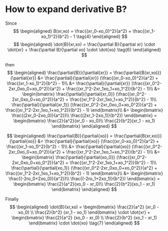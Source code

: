 # How to expand derivative B?

Since
$$
\begin{aligned}
B(xr,xo) = \frac{(xr_0-xo_0)^2}{a^2} + \frac{(xr_1-xo_1)^2}{b^2} - 1 \tag{4}
\end{aligned}
$$
$$
\begin{aligned}
\dot{B}(xr,xo) = \frac{\partial B}{\partial xr} \cdot \dot{xr} + \frac{\partial B}{\partial xo} \cdot \dot{xo} \tag{6}
\end{aligned}
$$

then
$$
\begin{aligned}
\frac{\partial{B}}{\partial{xr}} = \frac{\partial{B(xr,xo)}}{\partial{xr}} &= \frac{\partial}{\partial{xr}} (\frac{(xr_0-xo_0)^2}{a^2} + \frac{(xr_1-xo_1)^2}{b^2} - 1)\\
&= \frac{\partial}{\partial{xr}} (\frac{(xr_0^2-2xr_0xo_0+xo_0^2)}{a^2} + \frac{(xr_1^2-2xr_1xo_1+xo_1^2)}{b^2} - 1)\\
&= \begin{bmatrix}
        \frac{\partial}{\partial{xr_0}} (\frac{(xr_0^2-2xr_0xo_0+xo_0^2)}{a^2} + \frac{(xr_1^2-2xr_1xo_1+xo_1^2)}{b^2} - 1)\\
        \frac{\partial}{\partial{xr_1}} (\frac{(xr_0^2-2xr_0xo_0+xo_0^2)}{a^2} + \frac{(xr_1^2-2xr_1xo_1+xo_1^2)}{b^2} - 1)
   \end{bmatrix}\\
&= \begin{bmatrix}
        \frac{(2xr_0-2xo_0)}{a^2})\\
        \frac{(2xr_1-2xo_1)}{b^2})
   \end{bmatrix}
= \begin{bmatrix}
        \frac{2}{a^2}(xr_0 - xo_0)\\
        \frac{2}{b^2}(xr_1 - xo_1)
   \end{bmatrix}
\end{aligned}
$$

$$
\begin{aligned}
\frac{\partial{B}}{\partial{xo}} = \frac{\partial{B(xr,xo)}}{\partial{xo}} &= \frac{\partial}{\partial{xo}} (\frac{(xr_0-xo_0)^2}{a^2} + \frac{(xr_1-xo_1)^2}{b^2} - 1)\\
&= \frac{\partial}{\partial{xo}} (\frac{(xr_0^2-2xr_0xo_0+xo_0^2)}{a^2} + \frac{(xr_1^2-2xr_1xo_1+xo_1^2)}{b^2} - 1)\\
&= \begin{bmatrix}
        \frac{\partial}{\partial{xo_0}} (\frac{(xr_0^2-2xr_0xo_0+xo_0^2)}{a^2} + \frac{(xr_1^2-2xr_1xo_1+xo_1^2)}{b^2} - 1)\\
        \frac{\partial}{\partial{xo_1}} (\frac{(xr_0^2-2xr_0xo_0+xo_0^2)}{a^2} + \frac{(xr_1^2-2xr_1xo_1+xo_1^2)}{b^2} - 1)
   \end{bmatrix}\\
&= \begin{bmatrix}
        \frac{(-2ro_0+2xo_0)}{a^2})\\
        \frac{(-2ro_1+2xo_1)}{b^2})
   \end{bmatrix}
= \begin{bmatrix}
        \frac{2}{a^2}(xo_0 - xr_0)\\
        \frac{2}{b^2}(xo_1 - xr_1)
   \end{bmatrix}
\end{aligned}
$$

Finally
$$
\begin{aligned}
\dot{B}(xr,xo) = \begin{bmatrix} \frac{2}{a^2} (xr_0 - xo_0) \\  \frac{2}{b^2} (xr_1 - xo_1) \end{bmatrix} \cdot \dot{xr} + 
\begin{bmatrix} \frac{2}{a^2} (xo_0 - xr_0) \\  \frac{2}{b^2} (xo_1 - xr_1) \end{bmatrix} \cdot \dot{xo} \tag{7}
\end{aligned}
$$